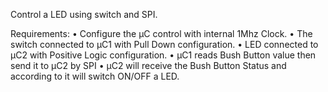 Control a LED using switch and SPI.

Requirements:
• Configure the μC control with internal 1Mhz Clock.
• The switch connected to μC1 with Pull Down configuration.
• LED connected to μC2 with Positive Logic configuration.
• μC1 reads Bush Button value then send it to μC2 by SPI
• μC2 will receive the Bush Button Status and according to it will switch ON/OFF a LED.
